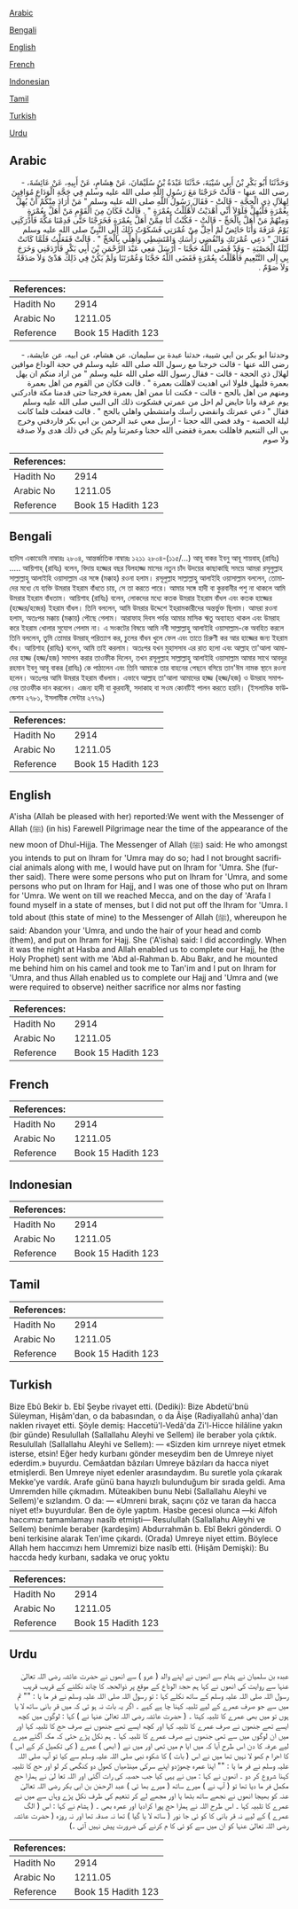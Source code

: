 [Arabic](#arabic)

[Bengali](#bengali)

[English](#english)

[French](#french)

[Indonesian](#indonesian)

[Tamil](#tamil)

[Turkish](#turkish)

[Urdu](#urdu)

## Arabic


<div dir="rtl" lang="ar" style={{fontSize:'larger',backgroundColor:'#f8f9fa',padding:20}}>
وَحَدَّثَنَا أَبُو بَكْرِ بْنُ أَبِي شَيْبَةَ، حَدَّثَنَا عَبْدَةُ بْنُ سُلَيْمَانَ، عَنْ هِشَامٍ، عَنْ أَبِيهِ، عَنْ عَائِشَةَ، - رضى الله عنها - قَالَتْ خَرَجْنَا مَعَ رَسُولِ اللَّهِ صلى الله عليه وسلم فِي حَجَّةِ الْوَدَاعِ مُوَافِينَ لِهِلاَلِ ذِي الْحِجَّةِ - قَالَتْ - فَقَالَ رَسُولُ اللَّهِ صلى الله عليه وسلم ‏"‏ مَنْ أَرَادَ مِنْكُمْ أَنْ يُهِلَّ بِعُمْرَةٍ فَلْيُهِلَّ فَلَوْلاَ أَنِّي أَهْدَيْتُ لأَهْلَلْتُ بِعُمْرَةٍ ‏"‏ ‏.‏ قَالَتْ فَكَانَ مِنَ الْقَوْمِ مَنْ أَهَلَّ بِعُمْرَةٍ وَمِنْهُمْ مَنْ أَهَلَّ بِالْحَجِّ - قَالَتْ - فَكُنْتُ أَنَا مِمَّنْ أَهَلَّ بِعُمْرَةٍ فَخَرَجْنَا حَتَّى قَدِمْنَا مَكَّةَ فَأَدْرَكَنِي يَوْمُ عَرَفَةَ وَأَنَا حَائِضٌ لَمْ أَحِلَّ مِنْ عُمْرَتِي فَشَكَوْتُ ذَلِكَ إِلَى النَّبِيِّ صلى الله عليه وسلم فَقَالَ ‏"‏ دَعِي عُمْرَتَكِ وَانْقُضِي رَأْسَكِ وَامْتَشِطِي وَأَهِلِّي بِالْحَجِّ ‏"‏ ‏.‏ قَالَتْ فَفَعَلْتُ فَلَمَّا كَانَتْ لَيْلَةُ الْحَصْبَةِ - وَقَدْ قَضَى اللَّهُ حَجَّنَا - أَرْسَلَ مَعِي عَبْدَ الرَّحْمَنِ بْنَ أَبِي بَكْرٍ فَأَرْدَفَنِي وَخَرَجَ بِي إِلَى التَّنْعِيمِ فَأَهْلَلْتُ بِعُمْرَةٍ فَقَضَى اللَّهُ حَجَّنَا وَعُمْرَتَنَا وَلَمْ يَكُنْ فِي ذَلِكَ هَدْىٌ وَلاَ صَدَقَةٌ وَلاَ صَوْمٌ ‏.‏
</div>
<div style={{backgroundColor:'#f8f9fa',padding:20, marginBottom: 10}}><table> <thead> <tr> <th>References:</th> <th></th> </tr> </thead> <tbody><tr><td>Hadith No</td><td>2914</td></tr><tr><td>Arabic No</td><td>1211.05</td></tr><tr><td>Reference</td><td>Book 15 Hadith 123</td></tr></tbody></table></div>


<div dir="rtl" lang="ar" style={{fontSize:'larger',backgroundColor:'#f8f9fa',padding:20}}>
وحدثنا ابو بكر بن ابي شيبة، حدثنا عبدة بن سليمان، عن هشام، عن ابيه، عن عايشة، - رضى الله عنها - قالت خرجنا مع رسول الله صلى الله عليه وسلم في حجة الوداع موافين لهلال ذي الحجة - قالت - فقال رسول الله صلى الله عليه وسلم " من اراد منكم ان يهل بعمرة فليهل فلولا اني اهديت لاهللت بعمرة " . قالت فكان من القوم من اهل بعمرة ومنهم من اهل بالحج - قالت - فكنت انا ممن اهل بعمرة فخرجنا حتى قدمنا مكة فادركني يوم عرفة وانا حايض لم احل من عمرتي فشكوت ذلك الى النبي صلى الله عليه وسلم فقال " دعي عمرتك وانقضي راسك وامتشطي واهلي بالحج " . قالت ففعلت فلما كانت ليلة الحصبة - وقد قضى الله حجنا - ارسل معي عبد الرحمن بن ابي بكر فاردفني وخرج بي الى التنعيم فاهللت بعمرة فقضى الله حجنا وعمرتنا ولم يكن في ذلك هدى ولا صدقة ولا صوم
</div>
<div style={{backgroundColor:'#f8f9fa',padding:20, marginBottom: 10}}><table> <thead> <tr> <th>References:</th> <th></th> </tr> </thead> <tbody><tr><td>Hadith No</td><td>2914</td></tr><tr><td>Arabic No</td><td>1211.05</td></tr><tr><td>Reference</td><td>Book 15 Hadith 123</td></tr></tbody></table></div>

## Bengali


<div dir="ltr" lang="bn" style={{fontSize:'larger',backgroundColor:'#f8f9fa',padding:20}}>
হাদিস একাডেমি নাম্বারঃ ২৮০৪, আন্তর্জাতিক নাম্বারঃ ১২১১ ২৮০৪-(১১৫/...) আবূ বাকর ইবনু আবূ শায়বাহ্ (রাযিঃ) ..... আয়িশাহ্ (রাযিঃ) বলেন, বিদায় হজ্জের বছর যিলহাজ্জ মাসের নতুন চাঁদ উদয়ের কাছাকাছি সময়ে আমরা রসূলুল্লাহ সাল্লাল্লাহু আলাইহি ওয়াসাল্লাম এর সঙ্গে (মক্কাহ) রওনা হলাম। রসূলুল্লাহ সাল্লাল্লাহু আলাইহি ওয়াসাল্লাম বললেন, তোমাদের মধ্যে যে ব্যক্তি উমরার ইহরাম বাঁধতে চায়, সে তা করতে পারে। আমার সঙ্গে হাদী বা কুরবানীর পশু না থাকলে আমি উমরার ইহরাম বাঁধতাম। আয়িশাহ (রাযিঃ) বলেন, লোকদের মধ্যে কতক উমরার ইহরাম বাঁধল এবং কতক হাজ্জের (হজ্জের/হজের) ইহরাম বাঁধল। তিনি বললেন, আমি উমরার উদ্দেশে ইহরামকারীদের অন্তর্ভুক্ত ছিলাম। আমরা রওনা হলাম, অতঃপর মক্কায় (মক্কায়) পৌছে গেলাম। আরাফাহ দিবস পর্যন্ত আমার মাসিক ঋতু অব্যাহত থাকল এবং উমরাহ করে ইহরাম খোলার সুযোগ পেলাম না। এ সংকটের বিষয়ে আমি নবী সাল্লাল্লাহু আলাইহি ওয়াসাল্লাম-কে অবহিত করলে তিনি বললেন, তুমি তোমার উমরাহ্ পরিত্যাগ কর, চুলের বাঁধন খুলে ফেল এবং তাতে চিরুণী কর আর হাজ্জের জন্য ইহরাম বাঁধ। আয়িশাহ (রাযিঃ) বলেন, আমি তাই করলাম। অতঃপর যখন মুহাসসাব এর রাত হলো এবং আল্লাহ তা'আলা আমাদের হাজ্জ (হজ্জ/হজ) সমাপন করার তাওফীক দিলেন, তখন রসূলুল্লাহ সাল্লাল্লাহু আলাইহি ওয়াসাল্লাম আমার সাথে আবদুর রহমান ইবনু আবূ বাকর (রাযিঃ) কে পাঠালেন এবং তিনি আমাকে তার বাহনের পেছনে বসিয়ে তান'ঈম নামক স্থানে রওনা হলেন। অতঃপর আমি উমরার ইহরাম বাঁধলাম। এভাবে আল্লাহ তা'আলা আমাদের হাজ্জ (হজ্জ/হজ) ও উমরাহ সমাপনের তাওফীক দান করলেন। এজন্য হাদী বা কুরবানী, সদাকাহ বা সওম কোনটিই পালন করতে হয়নি। (ইসলামিক ফাউন্ডেশন ২৭৮১, ইসলামীক সেন্টার ২৭৭৯)
</div>
<div style={{backgroundColor:'#f8f9fa',padding:20, marginBottom: 10}}><table> <thead> <tr> <th>References:</th> <th></th> </tr> </thead> <tbody><tr><td>Hadith No</td><td>2914</td></tr><tr><td>Arabic No</td><td>1211.05</td></tr><tr><td>Reference</td><td>Book 15 Hadith 123</td></tr></tbody></table></div>

## English


<div dir="ltr" lang="en" style={{fontSize:'larger',backgroundColor:'#f8f9fa',padding:20}}>
A'isha (Allah be pleased with her) reported:We went with the Messenger of Allah (ﷺ) (in his) Farewell Pilgrimage near the time of the appearance of the new moon of Dhul-Hijja. The Messenger of Allah (ﷺ) said: He who amongst you intends to put on Ihram for 'Umra may do so; had I not brought sacrificial animals along with me, I would have put on Ihram for 'Umra. She (further said). There were some persons who put on Ihram for 'Umra, and some persons who put on Ihram for Hajj, and I was one of those who put on Ihram for 'Umra. We went on till we reached Mecca, and on the day of 'Arafa I found myself in a state of menses, but I did not put off the Ihram for 'Umra. I told about (this state of mine) to the Messenger of Allah (ﷺ), whereupon he said: Abandon your 'Umra, and undo the hair of your head and comb (them), and put on Ihram for Hajj. She ('A'isha) said: I did accordingly. When it was the night at Hasba and Allah enabled us to complete our Hajj, he (the Holy Prophet) sent with me 'Abd al-Rahman b. Abu Bakr, and he mounted me behind him on his camel and took me to Tan'im and I put on Ihram for 'Umra, and thus Allah enabled us to complete our Hajj and 'Umra and (we were required to observe) neither sacrifice nor alms nor fasting
</div>
<div style={{backgroundColor:'#f8f9fa',padding:20, marginBottom: 10}}><table> <thead> <tr> <th>References:</th> <th></th> </tr> </thead> <tbody><tr><td>Hadith No</td><td>2914</td></tr><tr><td>Arabic No</td><td>1211.05</td></tr><tr><td>Reference</td><td>Book 15 Hadith 123</td></tr></tbody></table></div>

## French


<div dir="ltr" lang="fr" style={{fontSize:'larger',backgroundColor:'#f8f9fa',padding:20}}>

</div>
<div style={{backgroundColor:'#f8f9fa',padding:20, marginBottom: 10}}><table> <thead> <tr> <th>References:</th> <th></th> </tr> </thead> <tbody><tr><td>Hadith No</td><td>2914</td></tr><tr><td>Arabic No</td><td>1211.05</td></tr><tr><td>Reference</td><td>Book 15 Hadith 123</td></tr></tbody></table></div>

## Indonesian


<div dir="ltr" lang="id" style={{fontSize:'larger',backgroundColor:'#f8f9fa',padding:20}}>

</div>
<div style={{backgroundColor:'#f8f9fa',padding:20, marginBottom: 10}}><table> <thead> <tr> <th>References:</th> <th></th> </tr> </thead> <tbody><tr><td>Hadith No</td><td>2914</td></tr><tr><td>Arabic No</td><td>1211.05</td></tr><tr><td>Reference</td><td>Book 15 Hadith 123</td></tr></tbody></table></div>

## Tamil


<div dir="ltr" lang="ta" style={{fontSize:'larger',backgroundColor:'#f8f9fa',padding:20}}>

</div>
<div style={{backgroundColor:'#f8f9fa',padding:20, marginBottom: 10}}><table> <thead> <tr> <th>References:</th> <th></th> </tr> </thead> <tbody><tr><td>Hadith No</td><td>2914</td></tr><tr><td>Arabic No</td><td>1211.05</td></tr><tr><td>Reference</td><td>Book 15 Hadith 123</td></tr></tbody></table></div>

## Turkish


<div dir="ltr" lang="tr" style={{fontSize:'larger',backgroundColor:'#f8f9fa',padding:20}}>
Bize Ebû Bekir b. Ebî Şeybe rivayet etti. (Dediki): Bize Abdetü'bnü Süleyman, Hişâm'dan, o da babasından, o da Âişe (Radiyallahû anha)'dan naklen rivayet etti. Şöyle demiş: Haccetü'l-Vedâ'da Zi'l-Hicce hilâline yakın (bir günde) Resulullah (Sallallahu Aleyhi ve Sellem) ile beraber yola çıktık. Resulullah (Sallallahu Aleyhi ve Sellem): — «Sizden kim urnreye niyet etmek isterse, etsin! Eğer hedy kurbanı gönder meseydim ben de Umreye niyet ederdim.» buyurdu. Cemâatdan bâzıları Umreye bâzıları da hacca niyet etmişlerdi. Ben Umreye niyet edenler arasındaydım. Bu suretle yola çıkarak Mekke'ye vardık. Arafe günü bana hayızlı bulunduğum bir sırada geldi. Ama Umremden hille çıkmadım. Müteakiben bunu Nebi (Sallallahu Aleyhi ve Sellem)'e sızlandım. O da: — «Umreni bırak, saçını çöz ve taran da hacca niyet et!» buyurdular. Ben de öyle yaptım. Hasbe gecesi olunca —ki Alfoh haccımızı tamamlamayı nasîb etmişti— Resulullah (Sallallahu Aleyhi ve Sellem) benimle beraber (kardeşim) Abdurrahmân b. Ebî Bekri gönderdi. O beni terkisine alarak Ten'ime çıkardı. (Orada) Umreye niyet ettim. Böylece Allah hem haccımızı hem Umremizi bize nasîb etti. (Hişâm Demişki): Bu haccda hedy kurbanı, sadaka ve oruç yoktu
</div>
<div style={{backgroundColor:'#f8f9fa',padding:20, marginBottom: 10}}><table> <thead> <tr> <th>References:</th> <th></th> </tr> </thead> <tbody><tr><td>Hadith No</td><td>2914</td></tr><tr><td>Arabic No</td><td>1211.05</td></tr><tr><td>Reference</td><td>Book 15 Hadith 123</td></tr></tbody></table></div>

## Urdu


<div dir="rtl" lang="ur" style={{fontSize:'larger',backgroundColor:'#f8f9fa',padding:20}}>
عبدہ بن سلمیان نے ہشام سے انھوں نے اپنے والد ( عرو ) سے انھوں نے حضرت عائشہ رضی اللہ تعالیٰ عنہا سے روایت کی انھوں نے کہا ہم حجۃ الوداع کے موقع پر ذوالحجہ کا چاند نکلنے کے قریب قریب رسول اللہ صلی اللہ علیہ وسلم کے ساتھ نکلے کہا : تو رسول اللہ صلی اللہ علیہ وسلم نے فر ما یا : "" تم میں سے جو صرف عمرے کے لیے تلبیہ کہنا چا ہے کہے ۔ اگر یہ بات نہ ہو تی کہ میں قر بانی ساتھ لا یا ہوں تو میں بھی عمرے کا تلبیہ کہتا ۔ ( حضرت عائشہ رضی اللہ تعالیٰ عنہا نے ) کہا : لوگوں میں کچھ ایسے تھے جنھوں نے صرف عمرے کا تلبیہ کہا اور کچھ ایسے تھے جنھوں نے صرف حج کا تلبیہ کہا اور میں ان لوگوں میں سے تھی جنھوں نے صرف عمرے کا تلبیہ کہا ۔ ہم نکل پڑے حتی کہ مکہ آگئے میرے لیے عرفہ کا دن اس طرح آیا کہ میں ایا م میں تھی اور میں نے ( ابھی ) عمرے ( کی تکمیل کر کے اس ) کا احرا م کھو لا نہیں تھا میں نے اس ( بات ) کا شکوہ نبی صلی اللہ علیہ وسلم سے کیا تو آپ صلی اللہ علیہ وسلم نے فر ما یا : "" اپنا عمرہ چھوڑدو اپنے سرکی مینڈھیاں کھول دو کنگھی کر لو اور حج کا تلبیہ کہنا شروع کر دو ۔ انھوں نے کہا : میں نے یہی کیا جب حصبہ کی رات آگئی اور اللہ تعا لیٰ نے ہمارا حج مکمل فر ما دیا تھا تو ( آپ نے ) میرے ساتھ ( میرے بھا ئی ) عبد الرحمٰن بن ابی بکر رضی اللہ تعالیٰ عنہ کو بھیجا انھوں نے نجھے ساتھ بٹھا یا اور مجھے لے کر تنعیم کی طرف نکل پڑے وہاں سے میں نے عمرے کا تلبیہ کہا ۔ اس طرح اللہ نے ہمارا حج پورا کرادیا اور عمرہ بھی ۔ ( ہشام نے کہا : اس ( الگ عمرے ) کے لیے نہ قر بانی کا کو ئی جا نور ( ساتھ لا یا گیا ) تھا نہ صدقہ تھا اور نہ روزہ ( حضرت عائشہ رضی اللہ تعالیٰ عنہا کو ان میں سے کو ئی کا م کرنے کی ضرورت پیش نہیں آئی ۔)
</div>
<div style={{backgroundColor:'#f8f9fa',padding:20, marginBottom: 10}}><table> <thead> <tr> <th>References:</th> <th></th> </tr> </thead> <tbody><tr><td>Hadith No</td><td>2914</td></tr><tr><td>Arabic No</td><td>1211.05</td></tr><tr><td>Reference</td><td>Book 15 Hadith 123</td></tr></tbody></table></div>